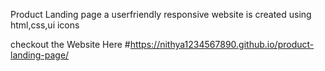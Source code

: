 Product Landing page a userfriendly responsive website is created using html,css,ui icons

checkout the Website Here
#https://nithya1234567890.github.io/product-landing-page/
